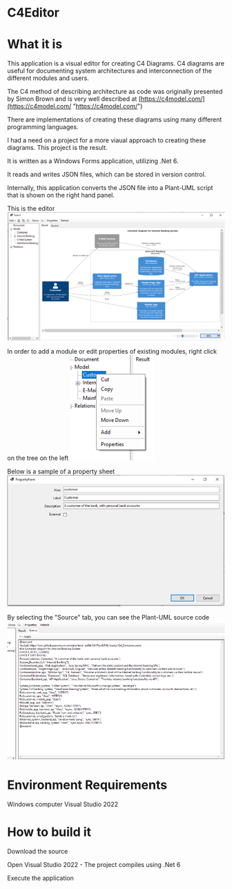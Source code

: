 # C4Editor
# What it is
This application is a visual editor for creating C4 Diagrams.  C4 diagrams are useful for documenting system architectures and interconnection of the different modules and users.

The C4 method of describing architecture as code was originally presented by Simon Brown and is very well described at [https://c4model.com/](https://c4model.com/ "https://c4model.com/")

There are implementations of creating these diagrams using many different programming languages.

I had a need on a project for a more viaual approach to creating these diagrams.  This project is the result.

It is written as a Windows Forms application, utilizing .Net 6.

It reads and writes JSON files, which can be stored in version control.  

Internally, this application converts the JSON file into a Plant-UML script that is shown on the right hand panel.

This is the editor
![./editor.png](editor.png "editor.png")

In order to add a module or edit properties of existing modules, right click on the tree on the left
![./ContextMenu.png](ContextMenu.png "ContextMenu.png")

Below is a sample of a property sheet
![./PropertyEditor.png](PropertyEditor.png "PropertyEditor.png")

By selecting the "Source" tab, you can see the Plant-UML source code
![./PlantUmlText.png](PlantUmlText.png "PlantUmlText.png")


# Environment Requirements
Windows computer
Visual Studio 2022

# How to build it
Download the source

Open Visual Studio 2022 - The project compiles using .Net 6

Execute the application

